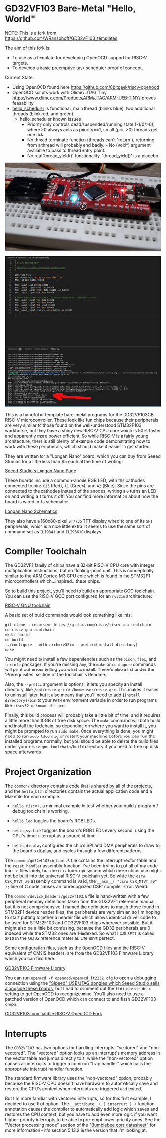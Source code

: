 # GD32VF103 Bare-Metal "Hello, World"

NOTE: This is a fork from https://github.com/WRansohoff/GD32VF103_templates

The aim of this fork is:
* To use as a template for developing OpenOCD support for RISC-V targets.
* To develop a basic preemptive task scheduler proof of concept.

Current State:
* Using OpenOCD found here https://github.com/8bitgeek/riscv-openocd
* OpenOCD scripts work with Olimex JTAG Tiny https://www.olimex.com/Products/ARM/JTAG/ARM-USB-TINY/ proves feasability.
* [hello_scheduler](https://github.com/8bitgeek/GD32VF103_templates/tree/master/hello_scheduler) is functional, main thread (blinks blue), two additional threads (blink red, and green).
  + hello_scheduler known issues
    - Priority only controls dead/suspended/running state (-1/0/>0), where >0 always acts as priority==1, so all (prio >0) threads get one tick. 
    - No thread terminate function (threads can't 'return'), returning from a thread will probably end badly. - No (void*) argument available to pass to thread entry point.
    - No real 'thread_yield()' functionality. 'thread_yield()' is a placebo. 


[![Watch the video](https://raw.githubusercontent.com/8bitgeek/GD32VF103_templates/master/screens/hello_scheduler.png)](https://raw.githubusercontent.com/8bitgeek/GD32VF103_templates/master/screens/hello_scheduler.mp4)

![screensnap1](https://raw.githubusercontent.com/8bitgeek/GD32VF103_templates/master/screens/risc-v-alive-1.png)

This is a handful of template bare-metal programs for the GD32VF103CB RISC-V microcontroller. These look like fun chips because their peripherals are very similar to those found on the well-understood STM32F103 workhorse, but they have a shiny new RISC-V CPU core which is 50% faster and apparently more power efficient. So while RISC-V is a fairly young architecture, there is still plenty of example code demonstrating how to work with these peripherals, which should make it easier to get started.

They are written for a "Longan Nano" board, which you can buy from Seeed Studios for a little less than $5 each at the time of writing:

[Seeed Studio's Longan Nano Page](https://www.seeedstudio.com/Sipeed-Longan-Nano-RISC-V-GD32VF103CBT6-Development-Board-p-4205.html)

These boards include a common-anode RGB LED, with the cathodes connected to pins `C13` (Red), `A1` (Green), and `A2` (Blue). Since the pins are connected to the cathodes instead of the anodes, writing a `0` turns an LED on and writing a `1` turns it off. You can find more information about how the board is wired in its schematic:

[Longan Nano Schematics](http://dl.sipeed.com/LONGAN/Nano/HDK/Longan%20Nano%202663/Longan%20nano%202663(Schematic).pdf)

They also have a 160x80-pixel `ST7735` TFT display wired to one of its `SPI` peripherals, which is a nice little extra. It seems to use the same sort of command set as `ILI9341` and `ILI9361C` displays.

# Compiler Toolchain

The GD32VF1 family of chips have a 32-bit RISC-V CPU core with integer multiplication instructions, but no floating-point unit. This is conceptually similar to the ARM Cortex-M3 CPU core which is found in the STM32F1 microcontrollers which...inspired...these chips.

So to build this project, you'll need to build an appropriate GCC toolchain. You can use the RISC-V GCC port configured for an `rv32im` architecture:

[RISC-V GNU toolchain](https://github.com/riscv/riscv-gnu-toolchain)

A basic set of build commands would look something like this:

```
git clone --recursive https://github.com/riscv/riscv-gnu-toolchain
cd riscv-gnu-toolchain
mkdir build
cd build
../configure --with-arch=rv32im --prefix=[install directory]
make
```

You might need to install a few dependencies such as the `bison`, `flex`, and `texinfo` packages. If you're missing any, the `make` or `configure` commands will print out errors telling you what to install. There's also a list under the 'Prerequisites' section of the toolchain's Readme.

Also, the `--prefix` argument is optional; it lets you specity an install directory, like `/opt/riscv-gcc` or `/home/user/riscv-gcc`. This makes it easier to uninstall later, but it also means that you'll need to add `[install directory]/bin` to your `PATH` environment variable in order to run programs like `riscv32-unknown-elf-gcc`.

Finally, this build process will probably take a little bit of time, and it requires a little more than 10GB of free disk space. The `make` command will both build and install the toolchain, so depending on where you want to install it, you might be prompted to run `sudo make`. Once everything is done, you might need to run `sudo ldconfig` or restart your machine before you can run the installed programs normally, but you should be able to delete the build files under your `riscv-gnu-toolchain/build` directory if you need to free up disk space afterwards.

# Project Organization

The `common/` directory contains code that is shared by all of the projects, and the `hello_blah` directories contain the actual application code and a Makefile for each example.

* `hello_riscv` is a minimal example to test whether your build / program / debug toolchain is working.

* `hello_led` toggles the board's RGB LEDs.

* `hello_systick` toggles the board's RGB LEDs every second, using the CPU's timer interrupt as a source of time.

* `hello_display` configures the chip's SPI and DMA peripherals to draw to the board's display, and cycles through a few different patterns.

The `common/gd32vf103xb_boot.S` file contains the interrupt vector table and the `reset_handler` assembly function. I've been trying to put all of my code into `.c` files lately, but the `CLIC` interrupt system which these chips use might not be built into the universal RISC-V toolchain yet. So while the `csrw CSR_MTVT a0` assembly command is valid, the `__asm__( "csrw CSR_MTVT a0" );` line of C code causes an 'unrecognized CSR' compiler error. Weird.

The `common/device_headers/gd32vf103.h` file is hand-written with a few peripheral memory definitions taken from the GD32VF1 reference manual, but it is not comprehensive. I named the definitions to match those found in STM32F1 device header files; the peripherals are very similar, so I'm hoping to start putting together a header file which allows identical driver code to be used for STM32F103 and GD32VF103 chips wherever possible. But it might also be a little bit confusing, because the GD32 peripherals are 0-indexed while the STM32 ones are 1-indexed. So what I call `SPI1` is called `SPI0` in the GD32 reference material. Life isn't perfect.

Some configuration files, such as the OpenOCD files and the RISC-V equivalent of CMSIS headers, are from the GD32VF103 Firmware Library which you can find here:

[GD32VF103 Firmware Library](https://github.com/riscv-mcu/GD32VF103_Firmware_Library)

You can run `openocd -f openocd/openocd_ft2232.cfg` to open a debugging connection using the ["Sipeed" USB/JTAG dongles which Seeed Studio sells alongside these boards](https://www.seeedstudio.com/Sipeed-USB-JTAG-TTL-RISC-V-Debugger-p-2910.html), but I had to comment out the `ftdi_device_desc` setting to get OpenOCD to recognize mine. You'll also need to use a patched version of OpenOCD which can connect to and flash GD32VF103 chips:

[GD32VF103-compatible RISC-V OpenOCD Fork](https://github.com/riscv-mcu/riscv-openocd)

# Interrupts

The `GD32VF103` has two options for handling interrupts: "vectored" and "non-vectored". The "vectored" option looks up an interrupt's memory address in the vector table and jumps directly to it, while the "non-vectored" option causes all interrupts to trigger a common "trap handler" which calls the appropriate interrupt handler function.

The standard firmware library uses the "non-vectored" option, probably because the RISC-V CPU doesn't have hardware to automatically save and restore the CPU's context when interrupts are triggered and exited.

But I'm more familiar with vectored interrupts, so for this first example, I decided to use that option. The `__attribute__( ( interrupt ) )` function annotation causes the compiler to automatically add logic which saves and restores the CPU context, but you have to add even more logic if you want higher-priority interrupts to be able to pre-empt lower-priority ones. See the "Vector processing mode" section of the ["Bumblebee core datasheet"](http://dl.sipeed.com/LONGAN/Nano/DOC/Bumblebee%20core%20datasheet_en.pdf) for more information - it's section 5.13.2 in the version that I'm looking at.
